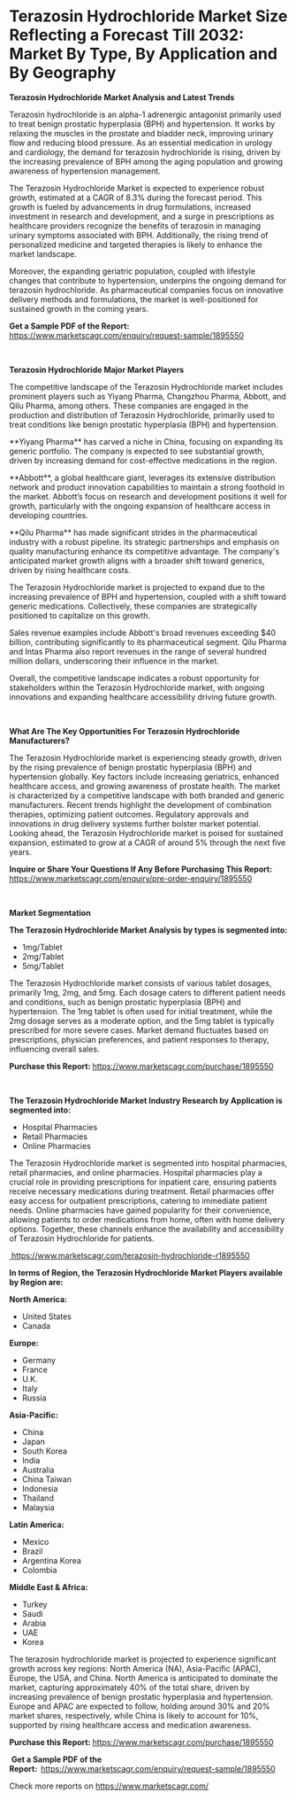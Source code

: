 <p><h1>Terazosin Hydrochloride Market Size Reflecting a Forecast Till 2032: Market By Type, By Application and By Geography</h1></p><p><strong>Terazosin Hydrochloride Market Analysis and Latest Trends</strong></p>
<p><p>Terazosin hydrochloride is an alpha-1 adrenergic antagonist primarily used to treat benign prostatic hyperplasia (BPH) and hypertension. It works by relaxing the muscles in the prostate and bladder neck, improving urinary flow and reducing blood pressure. As an essential medication in urology and cardiology, the demand for terazosin hydrochloride is rising, driven by the increasing prevalence of BPH among the aging population and growing awareness of hypertension management.</p><p>The Terazosin Hydrochloride Market is expected to experience robust growth, estimated at a CAGR of 8.3% during the forecast period. This growth is fueled by advancements in drug formulations, increased investment in research and development, and a surge in prescriptions as healthcare providers recognize the benefits of terazosin in managing urinary symptoms associated with BPH. Additionally, the rising trend of personalized medicine and targeted therapies is likely to enhance the market landscape.</p><p>Moreover, the expanding geriatric population, coupled with lifestyle changes that contribute to hypertension, underpins the ongoing demand for terazosin hydrochloride. As pharmaceutical companies focus on innovative delivery methods and formulations, the market is well-positioned for sustained growth in the coming years.</p></p>
<p><strong>Get a Sample PDF of the Report:&nbsp;</strong> <a href="https://www.marketscagr.com/enquiry/request-sample/1895550?utm_campaign=1835&utm_medium=2&utm_source=Github&utm_content=ia&utm_term=08032025&utm_id=terazosin-hydrochloride">https://www.marketscagr.com/enquiry/request-sample/1895550</a></p>
<p>&nbsp;</p>
<p><strong>Terazosin Hydrochloride Major Market Players</strong></p>
<p><p>The competitive landscape of the Terazosin Hydrochloride market includes prominent players such as Yiyang Pharma, Changzhou Pharma, Abbott, and Qilu Pharma, among others. These companies are engaged in the production and distribution of Terazosin Hydrochloride, primarily used to treat conditions like benign prostatic hyperplasia (BPH) and hypertension.</p><p>**Yiyang Pharma** has carved a niche in China, focusing on expanding its generic portfolio. The company is expected to see substantial growth, driven by increasing demand for cost-effective medications in the region. </p><p>**Abbott**, a global healthcare giant, leverages its extensive distribution network and product innovation capabilities to maintain a strong foothold in the market. Abbott’s focus on research and development positions it well for growth, particularly with the ongoing expansion of healthcare access in developing countries.</p><p>**Qilu Pharma** has made significant strides in the pharmaceutical industry with a robust pipeline. Its strategic partnerships and emphasis on quality manufacturing enhance its competitive advantage. The company's anticipated market growth aligns with a broader shift toward generics, driven by rising healthcare costs.</p><p>The Terazosin Hydrochloride market is projected to expand due to the increasing prevalence of BPH and hypertension, coupled with a shift toward generic medications. Collectively, these companies are strategically positioned to capitalize on this growth. </p><p>Sales revenue examples include Abbott's broad revenues exceeding $40 billion, contributing significantly to its pharmaceutical segment. Qilu Pharma and Intas Pharma also report revenues in the range of several hundred million dollars, underscoring their influence in the market.</p><p>Overall, the competitive landscape indicates a robust opportunity for stakeholders within the Terazosin Hydrochloride market, with ongoing innovations and expanding healthcare accessibility driving future growth.</p></p>
<p>&nbsp;</p>
<p><strong>What Are The Key Opportunities For Terazosin Hydrochloride Manufacturers?</strong></p>
<p><p>The Terazosin Hydrochloride market is experiencing steady growth, driven by the rising prevalence of benign prostatic hyperplasia (BPH) and hypertension globally. Key factors include increasing geriatrics, enhanced healthcare access, and growing awareness of prostate health. The market is characterized by a competitive landscape with both branded and generic manufacturers. Recent trends highlight the development of combination therapies, optimizing patient outcomes. Regulatory approvals and innovations in drug delivery systems further bolster market potential. Looking ahead, the Terazosin Hydrochloride market is poised for sustained expansion, estimated to grow at a CAGR of around 5% through the next five years.</p></p>
<p><strong>Inquire or Share Your Questions If Any Before Purchasing This Report:</strong> <a href="https://www.marketscagr.com/enquiry/pre-order-enquiry/1895550?utm_campaign=1835&utm_medium=2&utm_source=Github&utm_content=ia&utm_term=08032025&utm_id=terazosin-hydrochloride">https://www.marketscagr.com/enquiry/pre-order-enquiry/1895550</a></p>
<p>&nbsp;</p>
<p><strong>Market Segmentation</strong></p>
<p><strong>The Terazosin Hydrochloride Market Analysis by types is segmented into:</strong></p>
<p><ul><li>1mg/Tablet</li><li>2mg/Tablet</li><li>5mg/Tablet</li></ul></p>
<p><p>The Terazosin Hydrochloride market consists of various tablet dosages, primarily 1mg, 2mg, and 5mg. Each dosage caters to different patient needs and conditions, such as benign prostatic hyperplasia (BPH) and hypertension. The 1mg tablet is often used for initial treatment, while the 2mg dosage serves as a moderate option, and the 5mg tablet is typically prescribed for more severe cases. Market demand fluctuates based on prescriptions, physician preferences, and patient responses to therapy, influencing overall sales.</p></p>
<p><strong>Purchase this Report:&nbsp;</strong><a href="https://www.marketscagr.com/purchase/1895550?utm_campaign=1835&utm_medium=2&utm_source=Github&utm_content=ia&utm_term=08032025&utm_id=terazosin-hydrochloride">https://www.marketscagr.com/purchase/1895550</a></p>
<p>&nbsp;</p>
<p><strong>The Terazosin Hydrochloride Market Industry Research by Application is segmented into:</strong></p>
<p><ul><li>Hospital Pharmacies</li><li>Retail Pharmacies</li><li>Online Pharmacies</li></ul></p>
<p><p>The Terazosin Hydrochloride market is segmented into hospital pharmacies, retail pharmacies, and online pharmacies. Hospital pharmacies play a crucial role in providing prescriptions for inpatient care, ensuring patients receive necessary medications during treatment. Retail pharmacies offer easy access for outpatient prescriptions, catering to immediate patient needs. Online pharmacies have gained popularity for their convenience, allowing patients to order medications from home, often with home delivery options. Together, these channels enhance the availability and accessibility of Terazosin Hydrochloride for patients.</p></p>
<p><a href="https://www.marketscagr.com/terazosin-hydrochloride-r1895550?utm_campaign=1835&utm_medium=2&utm_source=Github&utm_content=ia&utm_term=08032025&utm_id=terazosin-hydrochloride">&nbsp;https://www.marketscagr.com/terazosin-hydrochloride-r1895550</a></p>
<p><strong>In terms of Region, the Terazosin Hydrochloride Market Players available by Region are:</strong></p>
<p>
    <p> <strong> North America: </strong>
        <ul>
            <li>United States</li>
            <li>Canada</li>
        </ul>
        </p> 
    <p> <strong> Europe: </strong>
        <ul>
            <li>Germany</li>
            <li>France</li>
            <li>U.K.</li>
            <li>Italy</li>
            <li>Russia</li>
        </ul>
        </p> 
    <p> <strong> Asia-Pacific: </strong>
        <ul>
            <li>China</li>
            <li>Japan</li>
            <li>South Korea</li>
            <li>India</li>
            <li>Australia</li>
            <li>China Taiwan</li>
            <li>Indonesia</li>
            <li>Thailand</li>
            <li>Malaysia</li>
        </ul>
        </p> 
    <p> <strong> Latin America: </strong>
        <ul>
            <li>Mexico</li>
            <li>Brazil</li>
            <li>Argentina Korea</li>
            <li>Colombia</li>
        </ul>
        </p> 
    <p> <strong> Middle East & Africa: </strong>
        <ul>
            <li>Turkey</li>
            <li>Saudi</li>
            <li>Arabia</li>
            <li>UAE</li>
            <li>Korea</li>
        </ul>
    </p>
    </p>
<p><p>The terazosin hydrochloride market is projected to experience significant growth across key regions: North America (NA), Asia-Pacific (APAC), Europe, the USA, and China. North America is anticipated to dominate the market, capturing approximately 40% of the total share, driven by increasing prevalence of benign prostatic hyperplasia and hypertension. Europe and APAC are expected to follow, holding around 30% and 20% market shares, respectively, while China is likely to account for 10%, supported by rising healthcare access and medication awareness.</p></p>
<p><strong>Purchase this Report: </strong><a href="https://www.marketscagr.com/purchase/1895550?utm_campaign=1835&utm_medium=2&utm_source=Github&utm_content=ia&utm_term=08032025&utm_id=terazosin-hydrochloride">https://www.marketscagr.com/purchase/1895550</a></p>
<p>&nbsp;<strong>Get a Sample PDF of the Report:&nbsp;&nbsp;</strong><a href="https://www.marketscagr.com/enquiry/request-sample/1895550?utm_campaign=1835&utm_medium=2&utm_source=Github&utm_content=ia&utm_term=08032025&utm_id=terazosin-hydrochloride">https://www.marketscagr.com/enquiry/request-sample/1895550</a></p>
<p><strong></strong></p>
<p>Check more reports on <a href="https://www.marketscagr.com/?utm_campaign=1835&utm_medium=2&utm_source=Github&utm_content=ia&utm_term=08032025&utm_id=terazosin-hydrochloride">https://www.marketscagr.com/</a></p>